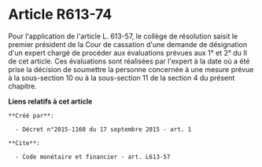 # Article R613-74

Pour l'application de l'article L. 613-57, le collège de résolution saisit le premier président de la Cour de cassation d'une
demande de désignation d'un expert chargé de procéder aux évaluations prévues aux 1° et 2° du II de cet article. Ces
évaluations sont réalisées par l'expert à la date où a été prise la décision de soumettre la personne concernée à une mesure
prévue à la sous-section 10 ou à la sous-section 11 de la section 4 du présent chapitre.

**Liens relatifs à cet article**

	**Créé par**:

	  - Décret n°2015-1160 du 17 septembre 2015 - art. 1

	**Cite**:

	  - Code monétaire et financier - art. L613-57
